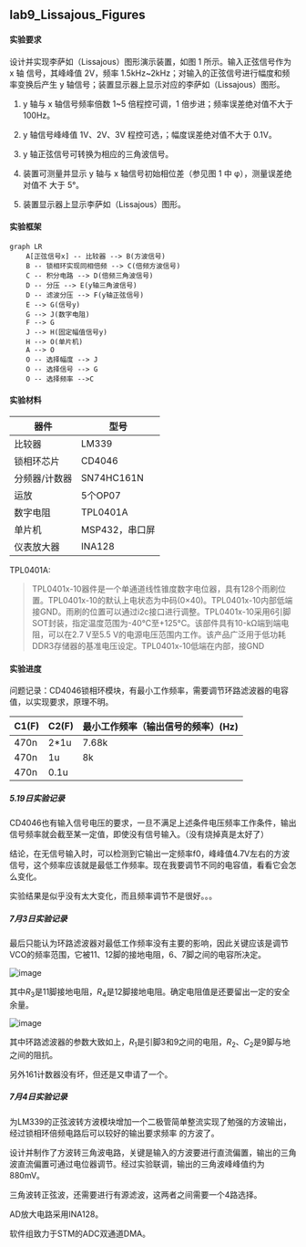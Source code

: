 ## lab9_Lissajous_Figures

#### 实验要求

设计并实现李萨如（Lissajous）图形演示装置，如图 1 所示。输入正弦信号作为 x 轴 信号，其峰峰值 2V，频率 1.5kHz~2kHz；对输入的正弦信号进行幅度和频率变换后产生 y 轴信号；装置显示器上显示对应的李萨如（Lissajous）图形。

1.  y 轴与 x 轴信号频率倍数 1~5 倍程控可调，1 倍步进；频率误差绝对值不大于 100Hz。

2. y 轴信号峰峰值 1V、2V、3V 程控可选，；幅度误差绝对值不大于 0.1V。

3. y 轴正弦信号可转换为相应的三角波信号。 

4. 装置可测量并显示 y 轴与 x 轴信号初始相位差（参见图 1 中 φ），测量误差绝对值不 大于 5°。

5. 装置显示器上显示李萨如（Lissajous）图形。

#### 实验框架

```mermaid
graph LR
    A[正弦信号x] -- 比较器 --> B(方波信号)
    B -- 锁相环实现同相倍频 --> C(倍频方波信号)
    C -- 积分电路 --> D(倍频三角波信号)
    D -- 分压 --> E(y轴三角波信号)
    D -- 滤波分压 --> F(y轴正弦信号)
    E --> G(信号y)
    G --> J(数字电阻)
    F --> G
    J --> H(固定幅值信号y)
    H --> O(单片机)
    A --> O
    O -- 选择幅度 --> J
    O -- 选择信号 --> G
    O -- 选择频率 -->C
```



#### 实验材料

| 器件          | 型号           |
| ------------- | -------------- |
| 比较器        | LM339          |
| 锁相环芯片    | CD4046         |
| 分频器/计数器 | SN74HC161N     |
| 运放          | 5个OP07        |
| 数字电阻      | TPL0401A       |
| 单片机        | MSP432，串口屏 |
| 仪表放大器    | INA128         |

TPL0401A:

> TPL0401x-10器件是一个单通道线性锥度数字电位器，具有128个雨刷位置。TPL0401x-10的默认上电状态为中码(0×40)。TPL0401x-10内部低端接GND。雨刷的位置可以通过i2c接口进行调整。TPL0401x-10采用6引脚SOT封装，指定温度范围为-40°C至+125°C。该部件具有10-kΩ端到端电阻，可以在2.7 V至5.5 V的电源电压范围内工作。该产品广泛用于低功耗DDR3存储器的基准电压设定。TPL0401x-10低端在内部，接GND

#### 实验进度

问题记录：CD4046锁相环模块，有最小工作频率，需要调节环路滤波器的电容值，以实现要求，原理不明。

| C1(F) | C2(F) | 最小工作频率（输出信号的频率）(Hz) |
| ----- | ----- | ---------------------------------- |
| 470n  | 2*1u  | 7.68k                              |
| 470n  | 1u    | 8k                                 |
| 470n  | 0.1u  |                                    |

##### 5.19日实验记录

CD4046也有输入信号电压的要求，一旦不满足上述条件电压频率工作条件，输出信号频率就会截至某一定值，即使没有信号输入。（没有烧掉真是太好了）

结论，在无信号输入时，可以检测到它输出一定频率f0，峰峰值4.7V左右的方波信号，这个频率应该就是最低工作频率。现在我要调节不同的电容值，看看它会怎么变化。

实验结果是似乎没有太大变化，而且频率调节不是很好。。。

##### 7月3日实验记录

最后只能认为环路滤波器对最低工作频率没有主要的影响，因此关键应该是调节VCO的频率范围，它被11、12脚的接地电阻，6、7脚之间的电容所决定。

![image](https://img1.imgtp.com/2023/07/04/pwICwlte.jpg)

其中$R_3$是11脚接地电阻，$R_4$是12脚接地电阻。确定电阻值是还要留出一定的安全余量。

![image](https://img1.imgtp.com/2023/07/04/ynAKt0t3.jpg)

其中环路滤波器的参数大致如上，$R_1$是引脚3和9之间的电阻，$R_2$、$C_2$是9脚与地之间的阻抗。

另外161计数器没有坏，但还是又申请了一个。

##### 7月4日实验记录

为LM339的正弦波转方波模块增加一个二极管简单整流实现了勉强的方波输出，经过锁相环倍频电路后可以较好的输出要求频率 的方波了。

设计并制作了方波转三角波电路，关键是输入的方波要进行直流偏置，输出的三角波直流偏置可通过电位器调节。经过实验联调，输出的三角波峰峰值约为880mV。

三角波转正弦波，还需要进行有源滤波，这两者之间需要一个4路选择。

AD放大电路采用INA128。

软件组致力于STM的ADC双通道DMA。

